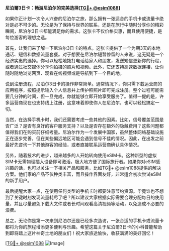 **尼泊爾3日卡：畅游尼泊尔的完美选择[[TG💪+ @esim1088](https://t.me/s/esim1088)]**

如果你正计划一次令人兴奋的尼泊尔之旅，那么拥有一张适合的手机卡或流量卡绝对是必不可少的。无论是为了保持与世界的联系，还是在旅行中随时分享你的精彩瞬间，尼泊尔3日卡都能满足你的需求。这张卡不仅价格实惠，而且使用便捷，是每位游客的理想之选。

首先，让我们来了解一下尼泊尔3日卡的特点。这张卡提供了一个为期3天的本地通话、短信和数据流量套餐。对于想要在尼泊尔短暂停留的人来说，这无疑是一个经济实惠的选择。你可以轻松地拨打电话给家人和朋友，发送短信更新你的行程，或者通过社交媒体分享你拍摄的照片和视频。此外，它还支持高速数据连接，让你随时随地浏览网页、观看在线视频或是导航到下一个目的地。

说到注册流程，尼泊尔3日卡的操作非常简单。通常情况下，你只需下载运营商的应用程序，按照提示输入个人信息并上传护照照片即可完成注册。整个过程可能需要几分钟的时间，但一旦完成，你就能够立即开始享受服务了。值得一提的是，许多运营商现在也支持线上注册，这意味着即使你人在尼泊尔，也可以轻松搞定一切。

当然，在选择手机卡时，我们还需要考虑一些其他的因素。比如，信号覆盖范围是否广泛？是否有良好的客户服务支持？以及是否存在额外的隐藏费用？这些问题都值得我们在购买前仔细考量。尼泊尔作为一个发展中国家，虽然整体网络基础设施正在逐步完善，但在某些偏远地区可能会遇到信号不佳的情况。因此，在出发之前最好先咨询一下其他游客的经验，或者直接联系运营商确认具体情况。

另外，随着技术的进步，越来越多的人开始转向使用eSIM卡。这种新型的虚拟SIM卡无需物理插入设备即可激活，极大地方便了国际旅行者。如果你对eSIM感兴趣的话，也可以关注一下相关产品和服务，比如TG💪+ @esim1088提供的解决方案。他们家的产品不仅种类丰富，而且操作界面友好，非常适合初次尝试eSIM的新手用户。

最后提醒大家一点，在使用任何类型的手机卡时都要注意节约资源。毕竟谁也不想到了关键时刻发现流量耗尽了吧？所以建议大家根据实际需要合理分配每日的使用量，并且尽量避免下载大文件或者长时间观看高清视频等活动，以免造成不必要的浪费。

总之，无论你是第一次来到尼泊尔还是已经多次造访，一张合适的手机卡或流量卡都将为你的旅程增添更多便利与乐趣。希望这篇关于尼泊爾3日卡的小科普能帮助到即将踏上这片神奇土地的朋友们！祝大家旅途愉快，收获满满的美好回忆！

[[TG💪+ @esim1088](https://t.me/s/esim1088) ![Image](https://i.postimg.cc/4NQfJmqS/Snipaste-2025-05-13-00-14-12.png)]